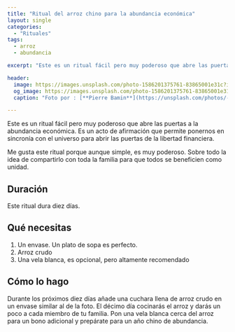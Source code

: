 ```yaml
---
title: "Ritual del arroz chino para la abundancia económica"
layout: single
categories:
  - "Rituales"
tags:
  - arroz
  - abundancia

excerpt: "Este es un ritual fácil pero muy poderoso que abre las puertas a la abundancia económica."

header:
  image: https://images.unsplash.com/photo-1586201375761-83865001e31c?ixlib=rb-1.2.1&ixid=MnwxMjA3fDB8MHxwaG90by1wYWdlfHx8fGVufDB8fHx8&auto=format&fit=crop&w=870&q=60
  og_image: https://images.unsplash.com/photo-1586201375761-83865001e31c?ixlib=rb-1.2.1&ixid=MnwxMjA3fDB8MHxwaG90by1wYWdlfHx8fGVufDB8fHx8&auto=format&fit=crop&w=870&q=60
  caption: "Foto por : [**Pierre Bamin**](https://unsplash.com/photos/-LdilhDx3sk)"

---
```


Este es un ritual fácil pero muy poderoso que abre las puertas a la abundancia económica. Es un acto de afirmación que permite ponernos en sincronía con el universo para abrir las puertas de la libertad financiera.

Me gusta este ritual porque aunque simple, es muy poderoso. Sobre todo la idea de compartirlo con toda la familia para que todos se beneficien como unidad.

## Duración

Este ritual dura diez días.

## Qué necesitas

1. Un envase. Un plato de sopa es perfecto.
2. Arroz crudo
3. Una vela blanca, es opcional, pero altamente recomendado

## Cómo lo hago

Durante los próximos diez días añade una cuchara llena de arroz crudo en un envase similar al de la foto. El décimo día cocinarás el arroz y darás un poco a cada miembro de tu familia. Pon una vela blanca cerca del arroz para un bono adicional y prepárate para un año chino de abundancia.
